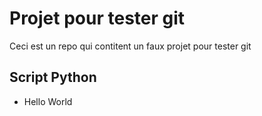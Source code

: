# Projet pour tester git


Ceci est un repo qui contitent un faux projet pour tester git

## Script Python

- Hello World


